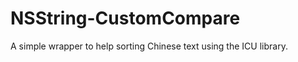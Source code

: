 NSString-CustomCompare
======================

A simple wrapper to help sorting Chinese text using the ICU library.
